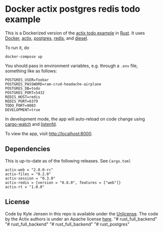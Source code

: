 # Docker actix postgres redis todo example

This is a Dockerized version of the
[actix todo example](https://github.com/actix/examples/tree/master/todo)
in
[Rust](https://www.rust-lang.org/).
It uses
[Docker](https://www.docker.com/),
[actix](https://actix.rs/),
[postgres](https://www.postgresql.org/),
[redis](https://redis.io/),
and [diesel](https://diesel.rs/).


To run it, do

```
docker-compose up
```

You should pass in environment variables, e.g. through a `.env` file,
something like as follows:

```
POSTGRES_USER=foobar
POSTGRES_PASSWORD=ram-crud-headache-airplane
POSTGRES_DB=todo
POSTGRES_PORT=5432
REDIS_HOST=redis
REDIS_PORT=6379
TODO_PORT=9003
DEVELOPMENT=true
```

In development mode, the app will auto-reload on code change
using [cargo-watch](https://github.com/passcod/cargo-watch)
and [listenfd](https://github.com/mitsuhiko/rust-listenfd).

To view the app, visit [http://localhost:8000](http://localhost:8000).

## Dependencies

This is up-to-date as of the following releases. See `Cargo.toml`

```
actix-web = "2.0.0-rc"
actix-files = "0.2.0"
actix-session = "0.3.0"
actix-redis = {version = "0.8.0", features = ["web"]}
actix-rt = "1.0.0"
```

## License

Code by Kyle Jensen in this repo is available under the 
[Unlicense](https://unlicense.org/). The code by the Actix
authors is under an Apache license [here](https://github.com/actix/examples/blob/master/LICENSE).
"# rust_full_backend" 
"# rust_full_backend" 
"# rust_full_backend" 
"# rust_postgres" 
